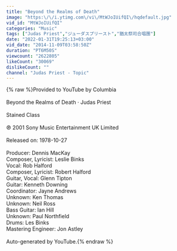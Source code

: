 ```yaml
---
title: "Beyond the Realms of Death"
image: "https:\/\/i.ytimg.com\/vi\/MtWJoIUifQI\/hqdefault.jpg"
vid_id: "MtWJoIUifQI"
categories: "Music"
tags: ["Judas Priest","ジューダスプリースト","猶太祭司合唱團"]
date: "2022-01-31T19:25:13+03:00"
vid_date: "2014-11-09T03:58:50Z"
duration: "PT6M50S"
viewcount: "2622805"
likeCount: "30069"
dislikeCount: ""
channel: "Judas Priest - Topic"
---
```

{% raw %}Provided to YouTube by Columbia<br /><br />Beyond the Realms of Death · Judas Priest<br /><br />Stained Class<br /><br />℗ 2001 Sony Music Entertainment UK Limited<br /><br />Released on: 1978-10-27<br /><br />Producer: Dennis MacKay<br />Composer, Lyricist: Leslie Binks<br />Vocal: Rob Halford<br />Composer, Lyricist: Robert Halford<br />Guitar, Vocal: Glenn Tipton<br />Guitar: Kenneth Downing<br />Coordinator: Jayne Andrews<br />Unknown: Ken Thomas<br />Unknown: Neil Ross<br />Bass  Guitar: Ian Hill<br />Unknown: Paul Northfield<br />Drums: Les Binks<br />Mastering  Engineer: Jon Astley<br /><br />Auto-generated by YouTube.{% endraw %}
